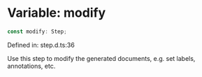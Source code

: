 # Variable: modify

```ts
const modify: Step;
```

Defined in: step.d.ts:36

Use this step to modify the generated documents, e.g. set labels, annotations, etc.

